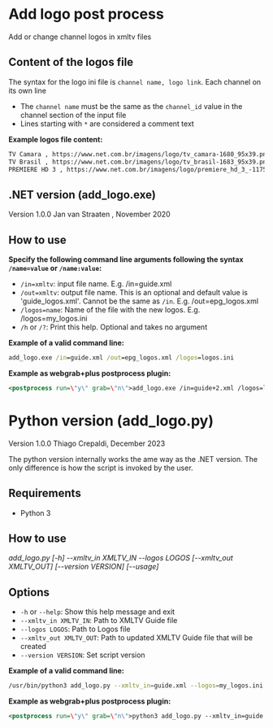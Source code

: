 # Add logo post process

Add or change channel logos in xmltv files

Content of the logos file
-------------------------

The syntax for the logo ini file is `channel name, logo link`. Each channel on its own line

- The `channel name` must be the same as the `channel_id` value in the channel section of the input file
- Lines starting with `*` are considered a comment text

**Example logos file content:**

```xml
TV Camara , https://www.net.com.br/imagens/logo/tv_camara-1680_95x39.png
TV Brasil , https://www.net.com.br/imagens/logo/tv_brasil-1683_95x39.png
PREMIERE HD 3 , https://www.net.com.br/imagens/logo/premiere_hd_3_-1175_95x39.png
```

## .NET version (add_logo.exe)

Version 1.0.0 Jan van Straaten , November 2020

How to use
----------

**Specify the following command line arguments following the syntax `/name=value` or `/name:value`:**

- `/in=xmltv`: input file name. E.g. /in=guide.xml
- `/out=xmltv`: output file name. This is an optional and default value is 'guide_logos.xml'.
      Cannot be the same as `/in`. E.g. /out=epg_logos.xml
- `/logos=name`: Name of the file with the new logos. E.g. /logos=my_logos.ini
- `/h` or `/?`: Print this help. Optional and takes no argument

**Example of a valid command line:**

```cmd
add_logo.exe /in=guide.xml /out=epg_logos.xml /logos=logos.ini
```

**Example as webgrab+plus postprocess plugin:**

```xml
<postprocess run=\"y\" grab=\"n\">add_logo.exe /in=guide+2.xml /logos=logos.txt</postprocess>
```    

# Python version (add_logo.py)

Version 1.0.0 Thiago Crepaldi, December 2023

The python version internally works the ame way as the .NET version. The only difference is how the script is invoked by the user.

## Requirements

* Python 3

How to use
----------

*add_logo.py [-h] --xmltv_in XMLTV_IN --logos LOGOS [--xmltv_out XMLTV_OUT] [--version VERSION] [--usage]*

Options
-------
  - `-h` or `--help`: Show this help message and exit
  - `--xmltv_in XMLTV_IN`: Path to XMLTV Guide file
  - `--logos LOGOS`: Path to Logos file
  - `--xmltv_out XMLTV_OUT`: Path to updated XMLTV Guide file that will be created
  - `--version VERSION`: Set script version

**Example of a valid command line:**

```sh
/usr/bin/python3 add_logo.py --xmltv_in=guide.xml --logos=my_logos.ini --xmltv_out guide_with_logo.xml
```

**Example as webgrab+plus postprocess plugin:**

```xml
<postprocess run=\"y\" grab=\"n\">python3 add_logo.py --xmltv_in=guide.xml --logos=my_logos.ini --xmltv_out guide_with_logo.xml</postprocess>
```
